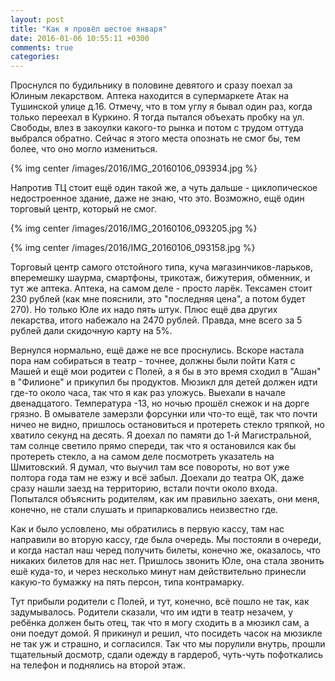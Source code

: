 ```yaml
---
layout: post
title: "Как я провёл шестое января"
date: 2016-01-06 10:55:11 +0300
comments: true
categories: 
---
```

Проснулся по будильнику в половине девятого и сразу поехал за Юлиным лекарством. Аптека находится в супермаркете Атак на Тушинской улице д.16. Отмечу, что в том углу я бывал один раз, когда только переехал в Куркино. Я тогда пытался объехать пробку на ул. Свободы, влез в закоулки какого-то рынка и потом с трудом оттуда выбрался обратно. Сейчас я этого места опознать не смог бы, тем более, что оно могло измениться.

{% img center /images/2016/IMG_20160106_093934.jpg %}

Напротив ТЦ стоит ещё один такой же, а чуть дальше - циклопическое недостроенное здание, даже не знаю, что это. Возможно, ещё один торговый центр, который не смог.

{% img center /images/2016/IMG_20160106_093205.jpg  %}

{% img center /images/2016/IMG_20160106_093158.jpg  %}
 
Торговый центр самого отстойного типа, куча магазинчиков-ларьков, вперемешку шаурма, смартфоны, трикотаж, бижутерия, обменник, и тут же аптека. Аптека, на самом деле - просто ларёк. Тексамен стоит 230 рублей (как мне пояснили, это "последняя цена", а потом будет 270). Но только Юле их надо пять штук. Плюс ещё два других лекарства, итого набежало на 2470 рублей. Правда, мне всего за 5 рублей дали скидочную карту на 5%.

Вернулся нормально, ещё даже не все проснулись. Вскоре настала пора нам собираться в театр - точнее, должны были пойти Катя с Машей и ещё мои родитеи с Полей, а я бы в это время сходил в "Ашан" в "Филионе" и прикупил бы продуктов. Мюзикл для детей должен идти где-то около часа, так что я как раз уложусь. Выехали в начале двенадцатого. Температура -13, но ночью прошёл снежок и на дорге грязно. В омывателе замерзли форсунки или что-то ещё, так что почти ничео не видно, пришлось остановиться и протереть стекло тряпкой, но хватило секунд на десять. Я доехал по памяти до 1-й Магистральной, там солнце светило прямо спереди, так что я остановился как бы протереть стекло, а на самом деле посмотреть указатель на Шмитовский. Я думал, что выучил там все повороты, но вот уже полтора года там не езжу и всё забыл. Доехали до театра ОК, даже сразу нашли заезд на территорию, встали почти около входа. Попытался объяснить родителям, как им правильно заехать, они меня, конечно, не стали слушать и припарковались неизвестно где.

Как и было условлено, мы обратились в первую кассу, там нас направили во вторую кассу, где была очередь. Мы постояли в очереди, и когда настал наш черед получить билеты, конечно же, оказалось, что никаких билетов для нас нет. Пришлось звонить Юле, она стала звонить ешё куда-то, и через несколько минут нам действительно принесли какую-то бумажку на пять персон, типа контрамарку.

Тут прибыли родители с Полей, и тут, конечно, всё пошло не так, как задумывалось. Родители сказали, что им идти в театр незачем, у ребёнка должен быть отец, так что я могу сходить в а мюзикл сам, а они поедут домой. Я прикинул и решил, что посидеть часок на мюзикле не так уж и страшно, и согласился. Так что мы порулили внутрь, прошли тщательный досмотр, сдали одежду в гардероб, чуть-чуть пофоткались на телефон и поднялись на второй этаж.